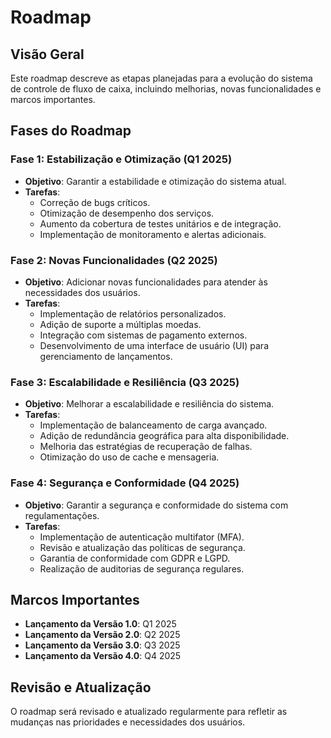 # Roadmap

## Visão Geral
Este roadmap descreve as etapas planejadas para a evolução do sistema de controle de fluxo de caixa, incluindo melhorias, novas funcionalidades e marcos importantes.

## Fases do Roadmap

### Fase 1: Estabilização e Otimização (Q1 2025)
- **Objetivo**: Garantir a estabilidade e otimização do sistema atual.
- **Tarefas**:
  - Correção de bugs críticos.
  - Otimização de desempenho dos serviços.
  - Aumento da cobertura de testes unitários e de integração.
  - Implementação de monitoramento e alertas adicionais.

### Fase 2: Novas Funcionalidades (Q2 2025)
- **Objetivo**: Adicionar novas funcionalidades para atender às necessidades dos usuários.
- **Tarefas**:
  - Implementação de relatórios personalizados.
  - Adição de suporte a múltiplas moedas.
  - Integração com sistemas de pagamento externos.
  - Desenvolvimento de uma interface de usuário (UI) para gerenciamento de lançamentos.

### Fase 3: Escalabilidade e Resiliência (Q3 2025)
- **Objetivo**: Melhorar a escalabilidade e resiliência do sistema.
- **Tarefas**:
  - Implementação de balanceamento de carga avançado.
  - Adição de redundância geográfica para alta disponibilidade.
  - Melhoria das estratégias de recuperação de falhas.
  - Otimização do uso de cache e mensageria.

### Fase 4: Segurança e Conformidade (Q4 2025)
- **Objetivo**: Garantir a segurança e conformidade do sistema com regulamentações.
- **Tarefas**:
  - Implementação de autenticação multifator (MFA).
  - Revisão e atualização das políticas de segurança.
  - Garantia de conformidade com GDPR e LGPD.
  - Realização de auditorias de segurança regulares.

## Marcos Importantes
- **Lançamento da Versão 1.0**: Q1 2025
- **Lançamento da Versão 2.0**: Q2 2025
- **Lançamento da Versão 3.0**: Q3 2025
- **Lançamento da Versão 4.0**: Q4 2025

## Revisão e Atualização
O roadmap será revisado e atualizado regularmente para refletir as mudanças nas prioridades e necessidades dos usuários.